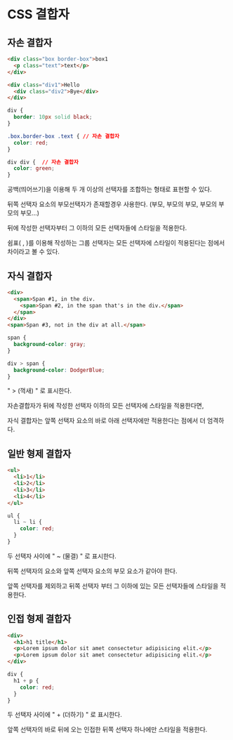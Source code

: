 # CSS 결합자

## 자손 결합자
```html
<div class="box border-box">box1
  <p class="text">text</p>
</div>

<div class="div1">Hello
  <div class="div2">Bye</div>
</div>
```
```css
div {
  border: 10px solid black;
}

.box.border-box .text { // 자손 결합자
  color: red;
}

div div {  // 자손 결합자
  color: green;
}
```

공백(띄어쓰기)을 이용해 두 개 이상의 선택자를 조합하는 형태로 표현할 수 있다.

뒤쪽 선택자 요소의 부모선택자가 존재할경우 사용한다. (부모, 부모의 부모, 부모의 부모의 부모...)

뒤에 작성한 선택자부터 그 이하의 모든 선택자들에 스타일을 적용한다.

 
쉼표( , )를 이용해 작성하는 그룹 선택자는 모든 선택자에 스타일이 적용된다는 점에서 차이라고 볼 수 있다.
<br>

## 자식 결합자
```html
<div>
  <span>Span #1, in the div.
    <span>Span #2, in the span that's in the div.</span>
  </span>
</div>
<span>Span #3, not in the div at all.</span>
```
```css
span {
  background-color: gray;
}

div > span {
  background-color: DodgerBlue;
}
```

" > (꺽새) " 로 표시한다.

자손결합자가 뒤에 작성한 선택자 이하의 모든 선택자에 스타일을 적용한다면,

자식 결합자는 앞쪽 선택자 요소의 바로 아래 선택자에만 적용한다는 점에서 더 엄격하다.
<br>

## 일반 형제 결합자
```html
<ul>
  <li>1</li>
  <li>2</li>
  <li>3</li>
  <li>4</li>
</ul>
```
```css
ul {
  li ~ li {
    color: red;
  }
}
```

두 선택자 사이에 " ~ (물결) " 로 표시한다.

뒤쪽 선택자의 요소와 앞쪽 선택자 요소의 부모 요소가 같아야 한다.

앞쪽 선택자를 제외하고 뒤쪽 선택자 부터 그 이하에 있는 모든 선택자들에 스타일을 적용한다.
<br> 

## 인접 형제 결합자
```html
<div>
  <h1>h1 title</h1>
  <p>Lorem ipsum dolor sit amet consectetur adipisicing elit.</p>
  <p>Lorem ipsum dolor sit amet consectetur adipisicing elit.</p>
</div>
```
```css
div {
  h1 + p {
    color: red;
  }
}
```

두 선택자 사이에 " + (더하기) " 로 표시한다.

앞쪽 선택자의 바로 뒤에 오는 인접한 뒤쪽 선택자 하나에만 스타일을 적용한다.
 
